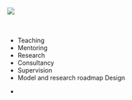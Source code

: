# [![](https://img.shields.io/badge/MY-SERVICES-blue?style=for-the-badge)](#)

<br>

- Teaching
- Mentoring
- Research
- Consultancy
- Supervision
- Model and research roadmap Design

*
